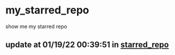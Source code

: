 # my_starred_repo
show me my starred repo

update at 01/19/22 00:39:51 in [starred_repo](./index.html)
---

